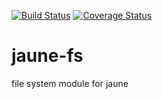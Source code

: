 [![Build Status](https://travis-ci.org/ajuste/jaune-fs.svg?branch=master)](https://travis-ci.org/ajuste/jaune-fs)
[![Coverage Status](https://coveralls.io/repos/ajuste/jaune-fs/badge.svg?branch=master)](https://coveralls.io/r/ajuste/jaune-fs?branch=master)

# jaune-fs
file system module for jaune
